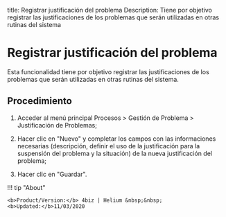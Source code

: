title: Registrar justificación del problema
Description: Tiene por objetivo registrar las justificaciones de los problemas que serán utilizadas en otras rutinas del sistema
# Registrar justificación del problema

Esta funcionalidad tiene por objetivo registrar las justificaciones de los problemas que serán utilizadas en otras rutinas del sistema.

Procedimiento
------------

1.  Acceder al menú principal Procesos \>
    Gestión de Problema \> Justificación de Problemas;

2.  Hacer clic en "Nuevo" y completar los campos con las informaciones necesarias
    (descripción, definir el uso de la justificación para la suspensión del problema
    y la situación) de la nueva justificación del problema;

3.  Hacer clic en "Guardar".

!!! tip "About"

    <b>Product/Version:</b> 4biz | Helium &nbsp;&nbsp;
    <b>Updated:</b>11/03/2020
